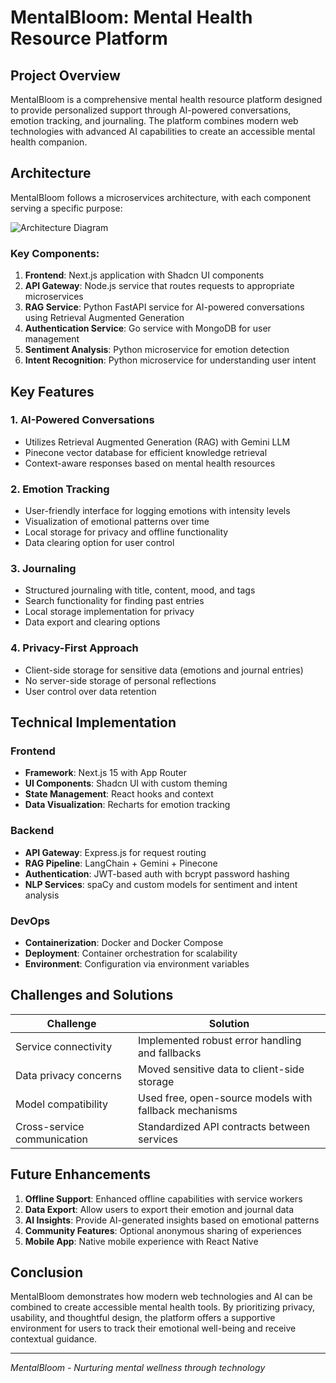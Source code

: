 # MentalBloom: Mental Health Resource Platform

## Project Overview

MentalBloom is a comprehensive mental health resource platform designed to provide personalized support through AI-powered conversations, emotion tracking, and journaling. The platform combines modern web technologies with advanced AI capabilities to create an accessible mental health companion.

## Architecture

MentalBloom follows a microservices architecture, with each component serving a specific purpose:

![Architecture Diagram](https://mermaid.live/view#pako:eNp9U8FuozAQ_RXLp6yURoSQBDhUSks3qtRIVbvaw5o9eGGaWBvsyJhus1H-vWMcSFBQkcDD85vx-D37QDOVA43pWvPdhvxIUknwKas_DkhporK_oMm9KnaqBPIg34VWsgBpUurI9vmOmAGZsybABGm4kKB_n1lLbuAf37PF82MT9_IWldkw-yGvoN9FBr2sl8WS4fsl5xX7FLZZ1kZkIfl2X4qyN-HRdm-YG8gLZGothRFK9rJXSq5VcscGp-BM-nbZKOSiZIN6uGagWC64kv7hw4DGZpsdlpeKP2ONTElggyYiPyEzSpPk7nLxJRRCCuYG8vS0Iqh-_9Ktdzc3t40_bqYxy05YX65RNMKB1hELtHp3YSdsF2s20EVdxw6rz4IFTzp3mR3w7HPdltXcTZwsbVE6xEMvchq_8W0JQ1qALrj9pwebkFKzgQJSGmOYwxuvtvWJP2LejstfShU0NrrCTK2q9aatU-1y1CURHG08U1BW0PeqkobGUViXoPGBftA48MLRZOZPxxM_jMZ-FAzpnsaTaBSMIz-cBdO5H82D-XFI_9dreqPpOPAmM8-L_Lk380KshvtB51fuKtc3-vgJeYAwAg)

### Key Components:

1. **Frontend**: Next.js application with Shadcn UI components
2. **API Gateway**: Node.js service that routes requests to appropriate microservices
3. **RAG Service**: Python FastAPI service for AI-powered conversations using Retrieval Augmented Generation
4. **Authentication Service**: Go service with MongoDB for user management
5. **Sentiment Analysis**: Python microservice for emotion detection
6. **Intent Recognition**: Python microservice for understanding user intent

## Key Features

### 1. AI-Powered Conversations
- Utilizes Retrieval Augmented Generation (RAG) with Gemini LLM
- Pinecone vector database for efficient knowledge retrieval
- Context-aware responses based on mental health resources

### 2. Emotion Tracking
- User-friendly interface for logging emotions with intensity levels
- Visualization of emotional patterns over time
- Local storage for privacy and offline functionality
- Data clearing option for user control

### 3. Journaling
- Structured journaling with title, content, mood, and tags
- Search functionality for finding past entries
- Local storage implementation for privacy
- Data export and clearing options

### 4. Privacy-First Approach
- Client-side storage for sensitive data (emotions and journal entries)
- No server-side storage of personal reflections
- User control over data retention

## Technical Implementation

### Frontend
- **Framework**: Next.js 15 with App Router
- **UI Components**: Shadcn UI with custom theming
- **State Management**: React hooks and context
- **Data Visualization**: Recharts for emotion tracking

### Backend
- **API Gateway**: Express.js for request routing
- **RAG Pipeline**: LangChain + Gemini + Pinecone
- **Authentication**: JWT-based auth with bcrypt password hashing
- **NLP Services**: spaCy and custom models for sentiment and intent analysis

### DevOps
- **Containerization**: Docker and Docker Compose
- **Deployment**: Container orchestration for scalability
- **Environment**: Configuration via environment variables

## Challenges and Solutions

| Challenge | Solution |
|-----------|----------|
| Service connectivity | Implemented robust error handling and fallbacks |
| Data privacy concerns | Moved sensitive data to client-side storage |
| Model compatibility | Used free, open-source models with fallback mechanisms |
| Cross-service communication | Standardized API contracts between services |

## Future Enhancements

1. **Offline Support**: Enhanced offline capabilities with service workers
2. **Data Export**: Allow users to export their emotion and journal data
3. **AI Insights**: Provide AI-generated insights based on emotional patterns
4. **Community Features**: Optional anonymous sharing of experiences
5. **Mobile App**: Native mobile experience with React Native

## Conclusion

MentalBloom demonstrates how modern web technologies and AI can be combined to create accessible mental health tools. By prioritizing privacy, usability, and thoughtful design, the platform offers a supportive environment for users to track their emotional well-being and receive contextual guidance.

---

*MentalBloom - Nurturing mental wellness through technology*
